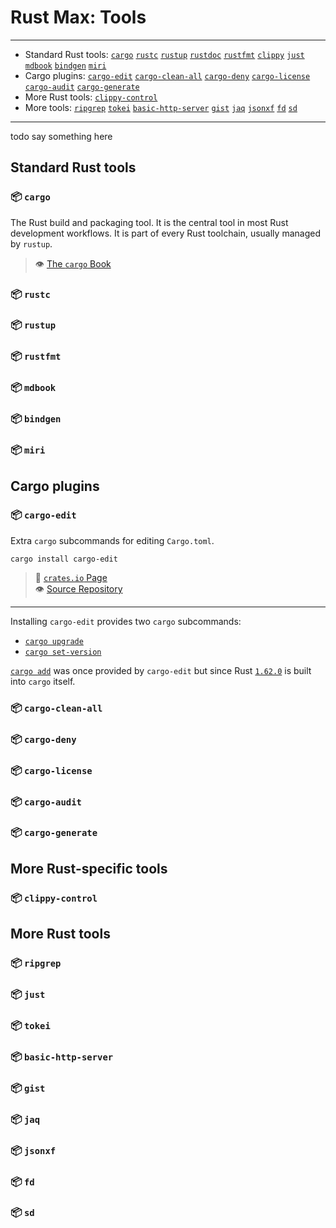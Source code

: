 # Rust Max: Tools

---

<!-- order of tools here is same is in library.md -->
- Standard Rust tools:
  [`cargo`](#user-content--cargo)
  [`rustc`](#user-content--rustc)
  [`rustup`](#user-content--rustup)
  [`rustdoc`](#user-content--rustdoc)
  [`rustfmt`](#user-content--rustfmt)
  [`clippy`](#user-content--clippy)
  [`just`](#user-content--just)
  [`mdbook`](#user-content--mdbook)
  [`bindgen`](#user-content--bindgen)
  [`miri`](#user-content--miri)
- Cargo plugins:
  [`cargo-edit`](#user-content--cargo-edit)
  [`cargo-clean-all`](#user-content--cargo-clean-all)
  [`cargo-deny`](#user-content--cargo-deny)
  [`cargo-license`](#user-content--cargo-license)
  [`cargo-audit`](#user-content--cargo-audit)
  [`cargo-generate`](#user-content--cargo-generate)
- More Rust tools:
  [`clippy-control`](#user-content--clippy-control)
- More tools:
  [`ripgrep`](#user-content--ripgrep)
  [`tokei`](#user-content--tokei)
  [`basic-http-server`](#user-content--clippy-control)
  [`gist`](#user-content-gist)
  [`jaq`](#user-content-jaq)
  [`jsonxf`](#user-content-jsonxf)
  [`fd`](#user-content--fd)
  [`sd`](#user-content--sd)

---

todo say something here


## Standard Rust tools

### 📦 `cargo`

The Rust build and packaging tool.
It is the central tool in most Rust development workflows.
It is part of every Rust toolchain,
usually managed by `rustup`.

> 👁️  [The `cargo` Book](https://doc.rust-lang.org/cargo/index.html)


### 📦 `rustc`
### 📦 `rustup`
### 📦 `rustfmt`
### 📦 `mdbook`
### 📦 `bindgen`
### 📦 `miri`




## Cargo plugins


### 📦 `cargo-edit`

Extra `cargo` subcommands for editing `Cargo.toml`.

```
cargo install cargo-edit
```

> 🥡 [`crates.io` Page](https://crates.io/crates/cargo-edit)\
> 👁️  [Source Repository](https://github.com/killercup/cargo-edit)

---

Installing `cargo-edit` provides two `cargo` subcommands:

- [`cargo upgrade`](https://github.com/killercup/cargo-edit#cargo-upgrade)
- [`cargo set-version`](https://github.com/killercup/cargo-edit#cargo-set-version)

[`cargo add`](https://doc.rust-lang.org/cargo/commands/cargo-add.html)
was once provided by `cargo-edit` but since Rust [`1.62.0`](https://blog.rust-lang.org/2022/06/30/Rust-1.62.0.html)
is built into `cargo` itself.



### 📦 `cargo-clean-all`
### 📦 `cargo-deny`
### 📦 `cargo-license`
### 📦 `cargo-audit`
### 📦 `cargo-generate`



## More Rust-specific tools

### 📦 `clippy-control`

## More Rust tools

### 📦 `ripgrep`
### 📦 `just`
### 📦 `tokei`
### 📦 `basic-http-server`
### 📦 `gist`
### 📦 `jaq`
### 📦 `jsonxf`
### 📦 `fd`
### 📦 `sd`
